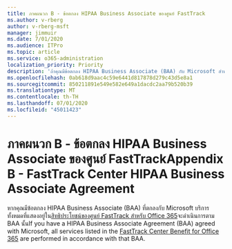 ```yaml
---
title: ภาคผนวก B - ข้อตกลง HIPAA Business Associate ของศูนย์ FastTrack
ms.author: v-rberg
author: v-rberg-msft
manager: jimmuir
ms.date: 7/01/2020
ms.audience: ITPro
ms.topic: article
ms.service: o365-administration
localization_priority: Priority
description: 'ถ้าคุณมีข้อตกลง HIPAA Business Associate (BAA) กับ Microsoft สําหรับบริการ FastTrack บริการทั้งหมดที่แสดงไว้ในสิทธิประโยชน์ของศูนย์ FastTrack สําหรับ Office 365 จะรวมอยู่ใน BAA นั้นยกเว้น:'
ms.openlocfilehash: 0ab618d9aac4c59e6441d817878d279c43d5e8a1
ms.sourcegitcommit: 850211891e549e582e649a1dacdc2aa79b520b39
ms.translationtype: MT
ms.contentlocale: th-TH
ms.lasthandoff: 07/01/2020
ms.locfileid: "45011423"
---
```

# <a name="appendix-b---fasttrack-center-hipaa-business-associate-agreement"></a><span data-ttu-id="8444f-103">ภาคผนวก B - ข้อตกลง HIPAA Business Associate ของศูนย์ FastTrack</span><span class="sxs-lookup"><span data-stu-id="8444f-103">Appendix B - FastTrack Center HIPAA Business Associate Agreement</span></span>

<span data-ttu-id="8444f-104">หากคุณมีข้อตกลง HIPAA Business Associate (BAA) ที่ตกลงกับ Microsoft บริการทั้งหมดที่แสดงอยู่ใน[สิทธิประโยชน์ของศูนย์ FastTrack สําหรับ Office 365](O365-fasttrack-benefit-for-office-365.md)จะดําเนินการตาม BAA นั้น</span><span class="sxs-lookup"><span data-stu-id="8444f-104">If you have a HIPAA Business Associate Agreement (BAA) agreed with Microsoft, all services listed in the [FastTrack Center Benefit for Office 365](O365-fasttrack-benefit-for-office-365.md) are performed in accordance with that BAA.</span></span>


